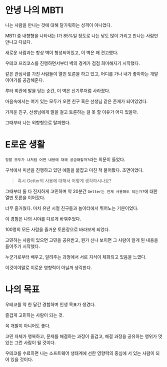 #  안녕 나의 MBTI

나는 사람을 만나는 것에 대해 달가워하는 성격이 아니었다.

MBTI 중 내향형을 나타내는 I가 85%일 정도로 나는 낯도 많이 가리고 만나는 사람만 만나고 다녔다.

새로운 사람과는 항상 벽이 형성되어있고, 이 벽은 꽤 견고했다.

우테코 프리코스를 진행하면서부터 벽의 경계가 점점 희미해지기 시작했다.

같은 관심사를 가진 사람들이 열띤 토론을 하고 있고, 어디를 가나 내가 좋아하는 개발 이야기를 공감해준다.

루터 회관에 발을 딛는 순간, 이 벽은 신기루처럼 사라졌다.

마음속에서는 여기 있는 모두가 오랜 친구 혹은 선생님 같은 존재가 되어있었다.

가까운 친구, 선생님에게 말을 걸고 토론하는 걸 못 할 이유가 어디 있을까.

그때부터 나는 외향형으로 탈피했다.

# E로운 생활

`정말 모두가 나처럼 어떤 내용에 대해 궁금해할까?`라는 의문이 들었다.

구석에서 미션을 진행하고 있던 에밀을 붙잡고 미친 척 물어봤다.
초면이었다.

> 혹시 Getter의 사용에 대해서 어떻게 생각하시나요?

그때부터 둘 다 진지하게 고민하며 약 20분간 `Getter는 언제 사용해도 되는가?`에 대한 열띤 토론을 이어갔다.

너무 즐거웠다. 마치 유년 시절 친구들과 놀이터에서 뛰어노는 기분이었다.

이 경험은 나의 시야를 다르게 바꿔주었다.

100명의 모든 사람을 즐거운 토론장으로 바라보게 되었다.

고민하는 사람이 있으면 고민을 공유받고, 뭔가 신나 보이면 그 사람이 알게 된 내용을 들어주기 시작했다.

누군가로부터 배우고, 알려주는 과정에서 서로 지식이 체화되고 있음을 느꼈다.

이것이야말로 이로운 영향력이 아닐까 생각한다.

# 나의 목표

우테코를 약 한 달간 경험하며 인생 목표가 생겼다.

즐겁게 고민하는 사람이 되는 것.

꼭 개발이 아니어도 좋다.

고민 자체가 행복하고, 
문제를 해결하는 과정이 즐겁고, 
해결 과정을 공유하는 행위가 멋있는 그런 사람이 될 것이다.

우테코를 수료하면 나는 소프트웨어 생태계에 선한 영향력의 중심에 서 있는 사람이 되어 있을 것이다.
